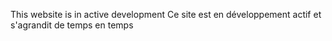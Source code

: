 This website is in active development
Ce site est en développement actif et s'agrandit de temps en temps
